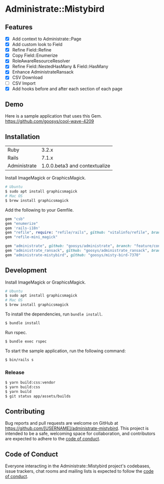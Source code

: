 # Administrate::Mistybird

## Features

- [x] Add context to Administrate::Page
- [x] Add custom look to Field
- [x] Refine Field::Refine
- [x] Copy Field::Enumerize
- [x] RoleAwareResourceResolver
- [x] Refine Field::NestedHasMany & Field::HasMany
- [x] Enhance AdministrateRansack
- [x] CSV Download
- [ ] CSV Import
- [x] Add hooks before and after each section of each page

## Demo

Here is a sample application that uses this Gem.
https://github.com/goosys/cool-wave-4209

## Installation

| | |
| -- | -- |
| Ruby | 3.2.x |
| Rails | 7.1.x |
| Administrate | 1.0.0.beta3 and contextualize |

Install ImageMagick or GraphicsMagick.

```bash
# Ubuntu
$ sudo apt install graphicsmagick
# Mac OS
$ brew install graphicsmagick
```

Add the following to your Gemfile.

```ruby
gem "csb"
gem "enumerize"
gem 'rails-i18n'
gem "refile", require: "refile/rails", github: "vitalinfo/refile", branch: "latest_ruby_rails"
gem "refile-mini_magick"

gem "administrate", github: "goosys/administrate", branch: "feature/contextualize-resource_instance_variable"
gem "administrate_ransack", github: "goosys/administrate_ransack", branch: "develop"
gem "administrate-mistybird", github: "goosys/misty-bird-7370"
```

## Development

Install ImageMagick or GraphicsMagick.

```bash
# Ubuntu
$ sudo apt install graphicsmagick
# Mac OS
$ brew install graphicsmagick
```

To install the dependencies, run `bundle install`.

```bash
$ bundle install
```

Run rspec.

```bash
$ bundle exec rspec
```

To start the sample application, run the following command:

```bash
$ bin/rails s
```

### Release

```bash
$ yarn build:css:vendor
$ yarn build:css
$ yarn build
$ git status app/assets/builds
```

## Contributing

Bug reports and pull requests are welcome on GitHub at https://github.com/[USERNAME]/administrate-mistybird. This project is intended to be a safe, welcoming space for collaboration, and contributors are expected to adhere to the [code of conduct](https://github.com/[USERNAME]/administrate-mistybird/blob/main/CODE_OF_CONDUCT.md).

## Code of Conduct

Everyone interacting in the Administrate::Mistybird project's codebases, issue trackers, chat rooms and mailing lists is expected to follow the [code of conduct](https://github.com/[USERNAME]/administrate-mistybird/blob/main/CODE_OF_CONDUCT.md).
